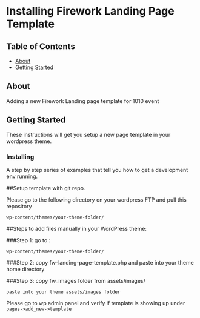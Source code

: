 # Installing Firework Landing Page Template

## Table of Contents

- [About](#about)
- [Getting Started](#getting_started)

## About <a name = "about"></a>

Adding a new Firework Landing page template for 1010 event

## Getting Started <a name = "getting_started"></a>

These instructions will get you setup a new page template in your wordpress theme.


### Installing

A step by step series of examples that tell you how to get a development env running.

##Setup template with git repo.


Please go to the following directory on your wordpress FTP and pull this repository

    wp-content/themes/your-theme-folder/
    
  
##Steps to add files manually in your WordPress theme:

###Step 1: 
    go to : 

    wp-content/themes/your-theme-folder/

###Step 2:
    copy fw-landing-page-template.php and paste into your theme home directory

###Step 3:
    copy fw_images folder from assets/images/

    paste into your theme assets/images folder

Please go to wp admin panel and verify if template is showing up under 
```pages->add_new->template```  
